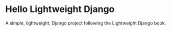 # Hello Lightweight Django

A simple, lightweight, Django project following the Lightweight Django
book.
